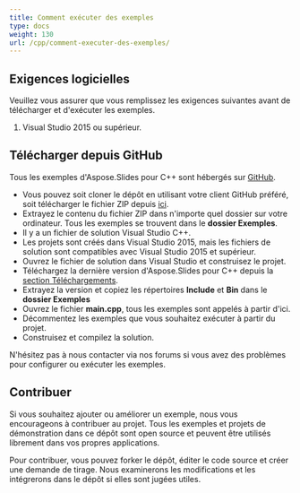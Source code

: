 ```yaml
---
title: Comment exécuter des exemples
type: docs
weight: 130
url: /cpp/comment-executer-des-exemples/
---
```


## **Exigences logicielles**
Veuillez vous assurer que vous remplissez les exigences suivantes avant de télécharger et d'exécuter les exemples.

1. Visual Studio 2015 ou supérieur.
## **Télécharger depuis GitHub**
Tous les exemples d'Aspose.Slides pour C++ sont hébergés sur [GitHub](https://github.com/aspose-slides/Aspose.Slides-for-C).

- Vous pouvez soit cloner le dépôt en utilisant votre client GitHub préféré, soit télécharger le fichier ZIP depuis [ici](https://github.com/aspose-slides/Aspose.Slides-for-.NET/archive/refs/heads/master.zip).
- Extrayez le contenu du fichier ZIP dans n'importe quel dossier sur votre ordinateur. Tous les exemples se trouvent dans le **dossier Exemples**.
- Il y a un fichier de solution Visual Studio C++.
- Les projets sont créés dans Visual Studio 2015, mais les fichiers de solution sont compatibles avec Visual Studio 2015 et supérieur.
- Ouvrez le fichier de solution dans Visual Studio et construisez le projet.
- Téléchargez la dernière version d'Aspose.Slides pour C++ depuis la [section Téléchargements](https://downloads.aspose.com/slides/cpp).
- Extrayez la version et copiez les répertoires **Include** et **Bin** dans le **dossier Exemples**
- Ouvrez le fichier **main.cpp**, tous les exemples sont appelés à partir d'ici.
- Décommentez les exemples que vous souhaitez exécuter à partir du projet.
- Construisez et compilez la solution.

N'hésitez pas à nous contacter via nos forums si vous avez des problèmes pour configurer ou exécuter les exemples.
## **Contribuer**
Si vous souhaitez ajouter ou améliorer un exemple, nous vous encourageons à contribuer au projet. Tous les exemples et projets de démonstration dans ce dépôt sont open source et peuvent être utilisés librement dans vos propres applications.

Pour contribuer, vous pouvez forker le dépôt, éditer le code source et créer une demande de tirage. Nous examinerons les modifications et les intégrerons dans le dépôt si elles sont jugées utiles.